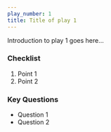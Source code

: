 ```yaml
---
play_number: 1
title: Title of play 1
---
```


Introduction to play 1 goes here...

### Checklist
1. Point 1
2. Point 2

### Key Questions
- Question 1
- Question 2

